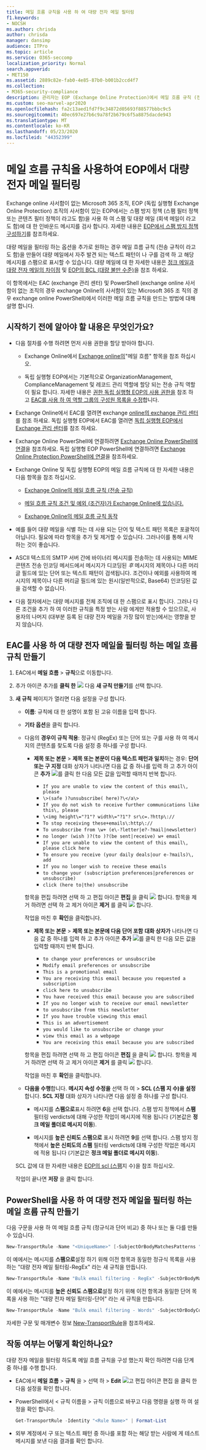 ```yaml
---
title: 메일 흐름 규칙을 사용 하 여 대량 전자 메일 필터링
f1.keywords:
- NOCSH
ms.author: chrisda
author: chrisda
manager: dansimp
audience: ITPro
ms.topic: article
ms.service: O365-seccomp
localization_priority: Normal
search.appverid:
- MET150
ms.assetid: 2889c82e-fab0-4e85-87b0-b001b2ccd4f7
ms.collection:
- M365-security-compliance
description: 관리자는 EOP (Exchange Online Protection)에서 메일 흐름 규칙 (전송 규칙)을 사용 하 여 대량 메일 (회색 메일)을 식별 하 고 필터링 하는 방법을 알 수 있습니다.
ms.custom: seo-marvel-apr2020
ms.openlocfilehash: fa2c13aed1fd7f9c34872d05693f88577bbbc9c5
ms.sourcegitcommit: 40ec697e27b6c9a78f2b679c6f5a8875dacde943
ms.translationtype: MT
ms.contentlocale: ko-KR
ms.lasthandoff: 05/23/2020
ms.locfileid: "44352399"
---
```

# <a name="use-mail-flow-rules-to-filter-bulk-email-in-eop"></a>메일 흐름 규칙을 사용하여 EOP에서 대량 전자 메일 필터링

Exchange online 사서함이 없는 Microsoft 365 조직, EOP (독립 실행형 Exchange Online Protection) 조직의 사서함이 있는 EOP에서는 스팸 방지 정책 (스팸 필터 정책 또는 콘텐츠 필터 정책이 라고도 함)을 사용 하 여 스팸 및 대량 메일 (회색 메일이 라고도 함)에 대 한 인바운드 메시지를 검사 합니다. 자세한 내용은 [EOP에서 스팸 방지 정책 구성하기](configure-your-spam-filter-policies.md)를 참조하세요.

대량 메일을 필터링 하는 옵션을 추가로 원하는 경우 메일 흐름 규칙 (전송 규칙이 라고도 함)을 만들어 대량 메일에서 자주 발견 되는 텍스트 패턴이 나 구를 검색 하 고 해당 메시지를 스팸으로 표시할 수 있습니다. 대량 메일에 대 한 자세한 내용은 [정크 메일과 대량 전자 메일의 차이점](what-s-the-difference-between-junk-email-and-bulk-email.md) 및 [EOP의 BCL (대량 불만 수준)](bulk-complaint-level-values.md)을 참조 하세요.

이 항목에서는 EAC (exchange 관리 센터) 및 PowerShell (exchange online 사서함이 없는 조직의 경우 exchange Online의 사서함이 있는 Microsoft 365 조 직의 경우 exchange online PowerShell)에서 이러한 메일 흐름 규칙을 만드는 방법에 대해 설명 합니다.

## <a name="what-do-you-need-to-know-before-you-begin"></a>시작하기 전에 알아야 할 내용은 무엇인가요?

- 다음 절차를 수행 하려면 먼저 사용 권한을 할당 받아야 합니다.

  - Exchange Online에서 [Exchange online의](https://docs.microsoft.com/Exchange/permissions-exo/feature-permissions)"메일 흐름" 항목을 참조 하십시오.
  
  - 독립 실행형 EOP에서는 기본적으로 OrganizationManagement, ComplianceManagement 및 레코드 관리 역할에 할당 되는 전송 규칙 역할이 필요 합니다. 자세한 내용은 [권한 독립 실행형 EOP의 사용 권한을](feature-permissions-in-eop.md) 참조 하 고 [EAC를 사용 하 여 역할 그룹의 구성원 목록을 수정](manage-admin-role-group-permissions-in-eop.md#use-the-eac-modify-the-list-of-members-in-role-groups)합니다.

- Exchange Online에서 EAC를 열려면 exchange [online의 exchange 관리 센터](https://docs.microsoft.com/Exchange/exchange-admin-center)를 참조 하세요. 독립 실행형 EOP에서 EAC를 열려면 [독립 실행형 EOP에서 Exchange 관리 센터](exchange-admin-center-in-exchange-online-protection-eop.md)를 참조 하세요.

- Exchange Online PowerShell에 연결하려면 [Exchange Online PowerShell에 연결](https://docs.microsoft.com/powershell/exchange/exchange-online/connect-to-exchange-online-powershell/connect-to-exchange-online-powershell)을 참조하세요. 독립 실행형 EOP PowerShell에 연결하려면 [Exchange Online Protection PowerShell에 연결](https://docs.microsoft.com/powershell/exchange/exchange-eop/connect-to-exchange-online-protection-powershell)을 참조하세요.

- Exchange Online 및 독립 실행형 EOP의 메일 흐름 규칙에 대 한 자세한 내용은 다음 항목을 참조 하십시오.

  - [Exchange Online의 메일 흐름 규칙 (전송 규칙)](https://docs.microsoft.com/Exchange/security-and-compliance/mail-flow-rules/mail-flow-rules)

  - [메일 흐름 규칙 조건 및 예외 (조건자)가 Exchange Online에 있습니다.](https://docs.microsoft.com/Exchange/security-and-compliance/mail-flow-rules/conditions-and-exceptions)

  - [Exchange Online의 메일 흐름 규칙 동작](https://docs.microsoft.com/Exchange/security-and-compliance/mail-flow-rules/mail-flow-rule-actions)

- 예를 들어 대량 메일을 식별 하는 데 사용 되는 단어 및 텍스트 패턴 목록은 포괄적이 아닙니다. 필요에 따라 항목을 추가 및 제거할 수 있습니다. 그러나이를 통해 시작 하는 것이 좋습니다.

- ASCII 텍스트의 SMTP 서버 간에 바이너리 메시지를 전송하는 데 사용되는 MIME 콘텐츠 전송 인코딩 메서드에서 메시지가 디코딩된 *후* 메시지의 제목이나 다른 머리글 필드에 있는 단어 또는 텍스트 패턴이 검색됩니다. 조건이나 예외를 사용하여 메시지의 제목이나 다른 머리글 필드에 있는 원시(일반적으로, Base64) 인코딩된 값을 검색할 수 없습니다.

- 다음 절차에서는 대량 메시지를 전체 조직에 대 한 스팸으로 표시 합니다. 그러나 다른 조건을 추가 하 여 이러한 규칙을 특정 받는 사람 에게만 적용할 수 있으므로, 사용자의 나머지 (대부분 등록 된 대량 전자 메일을 가장 많이 받는)에서는 영향을 받지 않습니다.

## <a name="use-the-eac-to-create-mail-flow-rules-that-filter-bulk-email"></a>EAC를 사용 하 여 대량 전자 메일을 필터링 하는 메일 흐름 규칙 만들기

1. EAC에서 **메일 흐름** \> **규칙**으로 이동합니다.

2. 추가 아이콘 추가를 **클릭 한** ![ ](../../media/ITPro-EAC-AddIcon.png) 다음 **새 규칙 만들기**를 선택 합니다.

3. **새 규칙** 페이지가 열리면 다음 설정을 구성 합니다.

   - **이름**: 규칙에 대 한 설명이 포함 된 고유 이름을 입력 합니다.

   - **기타 옵션**을 클릭 합니다.

   - 다음의 **경우이 규칙 적용**: 정규식 (RegEx) 또는 단어 또는 구를 사용 하 여 메시지의 콘텐츠를 찾도록 다음 설정 중 하나를 구성 합니다.

     - **제목 또는 본문** \> **제목 또는 본문이 다음 텍스트 패턴과 일치**하는 경우: **단어 또는 구 지정** 대화 상자가 나타나면 다음 값 중 하나를 입력 하 고 추가 아이콘 **추가** ![ 를 클릭 ](../../media/ITPro-EAC-AddIcon.png) 한 다음 모든 값을 입력할 때까지 반복 합니다.

       - `If you are unable to view the content of this email\, please`
       - `\>(safe )?unsubscribe( here)?\</a\>`
       - `If you do not wish to receive further communications like this\, please`
       - `\<img height\="?1"? width\="?1"? sr\c=.?http\://`
       - `To stop receiving these+emails\:http\://`
       - `To unsubscribe from \w+ (e\-?letter|e?-?mail|newsletter)`
       - `no longer (wish )?(to )?(be sent|receive) w+ email`
       - `If you are unable to view the content of this email\, please click here`
       - `To ensure you receive (your daily deals|our e-?mails)\, add`
       - `If you no longer wish to receive these emails`
       - `to change your (subscription preferences|preferences or unsubscribe)`
       - `click (here to|the) unsubscribe`

      항목을 편집 하려면 선택 하 고 편집 아이콘 **편집** 을 클릭 ![ ](../../media/ITPro-EAC-EditIcon.png) 합니다. 항목을 제거 하려면 선택 하 고 제거 아이콘 **제거** 를 클릭 ![ ](../../media/ITPro-EAC-DeleteIcon.png) 합니다.

       작업을 마친 후 **확인**을 클릭합니다.

     - **제목 또는 본문** \> **제목 또는 본문에 다음 단어 포함** **대화 상자가** 나타나면 다음 값 중 하나를 입력 하 고 추가 아이콘 **추가** ![ 를 클릭 ](../../media/ITPro-EAC-AddIcon.png) 한 다음 모든 값을 입력할 때까지 반복 합니다.

       - `to change your preferences or unsubscribe`
       - `Modify email preferences or unsubscribe`
       - `This is a promotional email`
       - `You are receiving this email because you requested a subscription`
       - `click here to unsubscribe`
       - `You have received this email because you are subscribed`
       - `If you no longer wish to receive our email newsletter`
       - `to unsubscribe from this newsletter`
       - `If you have trouble viewing this email`
       - `This is an advertisement`
       - `you would like to unsubscribe or change your`
       - `view this email as a webpage`
       - `You are receiving this email because you are subscribed`

      항목을 편집 하려면 선택 하 고 편집 아이콘 **편집** 을 클릭 ![ ](../../media/ITPro-EAC-EditIcon.png) 합니다. 항목을 제거 하려면 선택 하 고 제거 아이콘 **제거** 를 클릭 ![ ](../../media/ITPro-EAC-DeleteIcon.png) 합니다.

       작업을 마친 후 **확인**을 클릭합니다.

   - **다음을 수행**합니다. **메시지 속성 수정을** 선택 하 여 \> **SCL (스팸 지 수)을 설정**합니다. **SCL 지정** 대화 상자가 나타나면 다음 설정 중 하나를 구성 합니다.

     - 메시지를 **스팸으로**표시 하려면 **6**을 선택 합니다. 스팸 방지 정책에서 **스팸** 필터링 verdicts에 대해 구성한 작업이 메시지에 적용 됩니다 (기본값은 **정크 메일 폴더로 메시지 이동**).

     - 메시지를 **높은 신뢰도 스팸으로** 표시 하려면 **9**를 선택 합니다. 스팸 방지 정책에서 **높은 신뢰도의 스팸** 필터링 verdicts에 대해 구성한 작업은 메시지에 적용 됩니다 (기본값은 **정크 메일 폴더로 메시지 이동**).

    SCL 값에 대 한 자세한 내용은 [EOP의 scl (스팸](spam-confidence-levels.md)지 수)을 참조 하십시오.

   작업이 끝나면 **저장** 을 클릭 합니다.

## <a name="use-powershell-to-create-mail-flow-rules-that-filter-bulk-email"></a>PowerShell을 사용 하 여 대량 전자 메일을 필터링 하는 메일 흐름 규칙 만들기

다음 구문을 사용 하 여 메일 흐름 규칙 (정규식과 단어 비교) 중 하나 또는 둘 다를 만들 수 있습니다.

```powershell
New-TransportRule -Name "<UniqueName>" [-SubjectOrBodyMatchesPatterns "<RegEx1>","<RegEx2>"...] [-SubjectOrBodyContainsWords "<WordOrPrhase1>","<WordOrPhrase2>"...] -SetSCL <6 | 9>
```

이 예에서는 메시지를 **스팸으로**설정 하기 위해 이전 항목과 동일한 정규식 목록을 사용 하는 "대량 전자 메일 필터링-RegEx" 라는 새 규칙을 만듭니다.

```powershell
New-TransportRule -Name "Bulk email filtering - RegEx" -SubjectOrBodyMatchesPatterns "If you are unable to view the content of this email\, please","\>(safe )?unsubscribe( here)?\</a\>","If you do not wish to receive further communications like this\, please","\<img height\="?1"? width\="?1"? sr\c=.?http\://","To stop receiving these+emails\:http\://","To unsubscribe from \w+ (e\-?letter|e?-?mail|newsletter)","no longer (wish )?(to )?(be sent|receive) w+ email","If you are unable to view the content of this email\, please click here","To ensure you receive (your daily deals|our e-?mails)\, add","If you no longer wish to receive these emails","to change your (subscription preferences|preferences or unsubscribe)","click (here to|the) unsubscribe"... -SetSCL 6
```

이 예에서는 메시지를 **높은 신뢰도 스팸으로**설정 하기 위해 이전 항목과 동일한 단어 목록을 사용 하는 "대량 전자 메일 필터링-단어" 라는 새 규칙을 만듭니다.

```powershell
New-TransportRule -Name "Bulk email filtering - Words" -SubjectOrBodyContainsWords "to change your preferences or unsubscribe","Modify email preferences or unsubscribe","This is a promotional email","You are receiving this email because you requested a subscription","click here to unsubscribe","You have received this email because you are subscribed","If you no longer wish to receive our email newsletter","to unsubscribe from this newsletter","If you have trouble viewing this email","This is an advertisement","you would like to unsubscribe or change your","view this email as a webpage","You are receiving this email because you are subscribed" -SetSCL 9
```

자세한 구문 및 매개변수 정보 [New-TransportRule](https://docs.microsoft.com/powershell/module/exchange/new-transportrule)을 참조하세요.

## <a name="how-do-you-know-this-worked"></a>작동 여부는 어떻게 확인하나요?

대량 전자 메일을 필터링 하도록 메일 흐름 규칙을 구성 했는지 확인 하려면 다음 단계 중 하나를 수행 합니다.

- EAC에서 **메일 흐름** \> **규칙** 을 \> 선택 하 \> **Edit** ![ 고 편집 아이콘 편집 ](../../media/ITPro-EAC-EditIcon.png) 을 클릭 한 다음 설정을 확인 합니다.

- PowerShell에서 \< 규칙 이름을 \> 규칙 이름으로 바꾸고 다음 명령을 실행 하 여 설정을 확인 합니다.

  ```powershell
  Get-TransportRule -Identity "<Rule Name>" | Format-List
  ```

- 외부 계정에서 구 또는 텍스트 패턴 중 하나를 포함 하는 해당 받는 사람에 게 테스트 메시지를 보낸 다음 결과를 확인 합니다.
